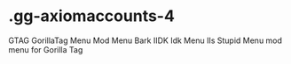 # .gg-axiomaccounts-4
GTAG GorillaTag Menu Mod Menu Bark IIDK Idk Menu IIs Stupid Menu mod menu for Gorilla Tag
